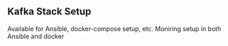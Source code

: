 ## Kafka Stack Setup

Available for Ansible, docker-compose setup, etc.
Moniring setup in both Ansible and docker
